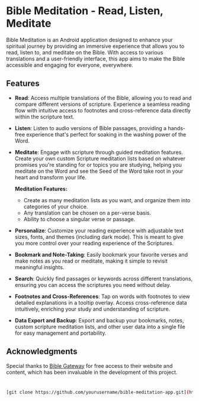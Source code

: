 # Bible Meditation - Read, Listen, Meditate

Bible Meditation is an Android application designed to enhance your spiritual journey by providing an immersive experience that allows you to read, listen to, and meditate on the Bible. With access to various translations and a user-friendly interface, this app aims to make the Bible accessible and engaging for everyone, everywhere.

## Features

- **Read**: Access multiple translations of the Bible, allowing you to read and compare different versions of scripture. Experience a seamless reading flow with intuitive access to footnotes and cross-reference data directly within the scripture text.

- **Listen**: Listen to audio versions of Bible passages, providing a hands-free experience that's perfect for soaking in the washing power of the Word.

- **Meditate**: Engage with scripture through guided meditation features. Create your own custom Scripture meditation lists based on whatever promises you're standing for or topics you are studying, helping you meditate on the Word and see the Seed of the Word take root in your heart and transform your life.
  
  **Meditation Features:**  
  - Create as many meditation lists as you want, and organize them into categories of your choice.
  - Any translation can be chosen on a per-verse basis.
  - Ability to choose a singular verse or passage.

- **Personalize**: Customize your reading experience with adjustable text sizes, fonts, and themes (including dark mode). This is meant to give you more control over your reading experience of the Scriptures.
  
- **Bookmark and Note-Taking**: Easily bookmark your favorite verses and make notes as you read or meditate, making it simple to revisit meaningful insights.

- **Search**: Quickly find passages or keywords across different translations, ensuring you can access the scriptures you need without delay.

- **Footnotes and Cross-References**: Tap on words with footnotes to view detailed explanations in a tooltip overlay. Access cross-reference data intuitively, enriching your study and understanding of scripture.

- **Data Export and Backup**: Export and backup your bookmarks, notes, custom scripture meditation lists, and other user data into a single file for easy management and portability.

  
## Acknowledgments
Special thanks to [Bible Gateway](https://www.biblegateway.com/) for free access to their website and content, which has been invaluable in the development of this project.


#

```bash
[git clone https://github.com/yourusername/bible-meditation-app.git](https://github.com/ampiscool/Bible-Meditation---Read-Listen-Meditate.git)https://github.com/ampiscool/Bible-Meditation---Read-Listen-Meditate.git
